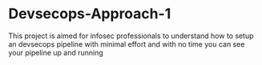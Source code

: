 # Devsecops-Approach-1
This project is aimed for infosec professionals to understand how to setup an devsecops pipeline with minimal effort and with no time you can see your pipeline up and running
